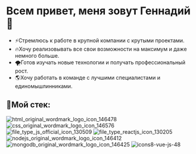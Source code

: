 # Всем привет, меня зовут Геннадий 👋

- ⚡Cтремлюсь к работе в крупной компании с крутыми проектами.
- 🔥Хочу реализовывать все свои возможности на максимум и даже немного больше.
- 🌪Готов изучать новые технологии и получать профессиональный рост.
- 🌎Хочу работать в команде с лучшими специалистами и единомышлинниками.

## 🔨Мой стек:

![html_original_wordmark_logo_icon_146478](https://user-images.githubusercontent.com/69755276/132522853-01d8b420-fa1a-4f88-ad52-9ef8aec6263a.png)
![css_original_wordmark_logo_icon_146576](https://user-images.githubusercontent.com/69755276/132522859-9bf96b65-3698-43b7-82ce-c3d2e311ab96.png)
![file_type_js_official_icon_130509](https://user-images.githubusercontent.com/69755276/132522873-cdd59341-48ec-492f-8e90-201b3fce5077.png)
![file_type_reactjs_icon_130205](https://user-images.githubusercontent.com/69755276/132522882-fc508fec-eed8-41d2-9ee2-799c1534812e.png)
![nodejs_original_wordmark_logo_icon_146412](https://user-images.githubusercontent.com/69755276/132522889-6b25c195-7fe9-4c6f-bc60-62c31e42266d.png)
![mongodb_original_wordmark_logo_icon_146425](https://user-images.githubusercontent.com/69755276/132522895-841bec54-1385-40e7-b2bd-ef18fc26f151.png)
![icons8-vue-js-48](https://user-images.githubusercontent.com/69755276/166098569-4a229db4-0b9a-4f33-bd2c-77a939fff1c6.png)


<!--
**HikkaTown/HikkaTown** is a ✨ _special_ ✨ repository because its `README.md` (this file) appears on your GitHub profile.

Here are some ideas to get you started:

- 🔭 I’m currently working on ...
- 🌱 I’m currently learning ...
- 👯 I’m looking to collaborate on ...
- 🤔 I’m looking for help with ...
- 💬 Ask me about ...
- 📫 How to reach me: ...
- 😄 Pronouns: ...
- ⚡ Fun fact: ...
-->
